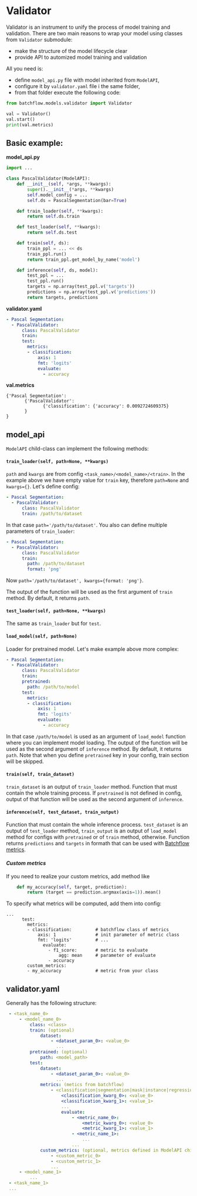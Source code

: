 # Validator

Validator is an instrument to unify the process of model training and validation.
There are two main reasons to wrap your model using classes from `Validator` submodule:
- make the structure of the model lifecycle clear
- provide API to automized model training and validation

All you need is:

* define `model_api.py` file with model inherited from `ModelAPI`,
* configure it by `validator.yaml` file i the same folder,
* from that folder execute the following code:
```python
from batchflow.models.validator import Validator

val = Validator()
val.start()
print(val.metrics)
```

## Basic example:
**model_api.py**
```python
import ...

class PascalValidator(ModelAPI):
    def __init__(self, *args, **kwargs):
        super().__init__(*args, **kwargs)
        self.model_config = ...
        self.ds = PascalSegmentation(bar=True)

    def train_loader(self, **kwargs):
        return self.ds.train

    def test_loader(self, **kwargs):
        return self.ds.test

    def train(self, ds):
        train_ppl = ... << ds
        train_ppl.run()
        return train_ppl.get_model_by_name('model')

    def inference(self, ds, model):
        test_ppl = ... 
        test_ppl.run()
        targets = np.array(test_ppl.v('targets'))
        predictions = np.array(test_ppl.v('predictions'))
        return targets, predictions
```

**validator.yaml**
```yaml
- Pascal Segmentation: 
  - PascalValidator:
      class: PascalValidator
      train:
      test:
        metrics:
        - classification:
            axis: 1
            fmt: 'logits'
            evaluate:
              - accuracy
```

**val.metrics**
```
{'Pascal Segmentation':
       {'PascalValidator':
              {'classification': {'accuracy': 0.0092724609375}
       }
}
```

## **model_api**
`ModelAPI` child-class can implement the following methods:
#### `train_loader(self, path=None, **kwargs)`
`path` and `kwargs` are from config `<task_name>/<model_name>/<train>`. In the example above we have empty value for `train` key, therefore `path=None` and `kwargs={}`. Let's define config:
```yaml
- Pascal Segmentation: 
  - PascalValidator:
      class: PascalValidator
      train: /path/to/dataset
```
In that case `path='/path/to/dataset'`. You also can define multiple parameters of `train_loader`:
```yaml
- Pascal Segmentation: 
  - PascalValidator:
      class: PascalValidator
      train:
        path: /path/to/dataset
        format: 'png'
```
Now `path='/path/to/dataset', kwargs={format: 'png'}`.
   
The output of the function will be used as the first argument of `train` method. By default, it returns `path`.
       
#### `test_loader(self, path=None, **kwargs)`

The same as `train_loader` but for `test`.

#### `load_model(self, path=None)`

Loader for pretrained model. Let's make example above more complex:
```yaml
- Pascal Segmentation: 
  - PascalValidator:
      class: PascalValidator
      train:
      pretrained:
        path: /path/to/model
      test:
        metrics:
        - classification:
            axis: 1
            fmt: 'logits'
            evaluate:
              - accuracy
```
In that case `/path/to/model` is used as an argument of `load_model` function where you can implement model loading. The output of the function will be used as the second argument of `inference` method. By default, it returns `path`. Note that when you define `pretrained` key in your config, train section will be skipped.

#### `train(self, train_dataset)`

`train_dataset` is an output of `train_loader` method.
Function that must contain the whole training process. If `pretrained` is not defined in config, output of that function will be used as the second argument of `inference`.

#### `inference(self, test_dataset, train_output)`

Function that must contain the whole inference process. `test_dataset` is an output of `test_loader` method, `train_output` is an output of `load_model` method for configs with `pretrained` or of `train` method, otherwise.
Function returns `predictions` and `targets` in formath that can be used with [Batchflow metrics](https://github.com/analysiscenter/batchflow/tree/master/batchflow/models/metrics).

#### *Custom metrics*

If you need to realize your custom metrics, add method like
```python
    def my_accuracy(self, target, prediction):
        return (target == prediction.argmax(axis=1)).mean()
```

To specify what metrics will be computed, add them into config:
```
...
      test:
        metrics:
        - classification:         # batchflow class of metrics
            axis: 1               # init parameter of metric class
            fmt: 'logits'         # ...
              evaluate:
                - f1_score:       # metric to evaluate
                    agg: mean     # parameter of evaluate
                - accuracy
        custom_metrics:
        - my_accuracy             # metric from your class
```

## **validator.yaml**

Generally has the following structure:

```yaml
 - <task_name_0>
     - <model_name_0>
         class: <class>
         train: (optional)
             dataset:
                 - <dataset_param_0>: <value_0>
                   ...
         pretrained: (optional)
             path: <model_path>
         test:
             dataset:
                 - <dataset_param_0>: <value_0>
                   ...
             metrics: (metics from batchflow)
                 - <classification|segmentation|mask|instance|regression>
                     <classification_kwarg_0>: <value_0>
                     <classification_kwarg_1>: <value_1>
                     ...
                     evaluate:
                         - <metric_name_0>:
                             <metric_kwarg_0>: <value_0>
                             <metric_kwarg_1>: <value_1>
                         - <metric_name_1>:
                             ...
                         ...
             custom_metrics: (optional, metrics defined in ModelAPI child-class)
                 - <custom_metric_0>
                 - <custom_metric_1>
                 ...
     - <model_name_1>
         ...
 - <task_name_1>
 ...
 ```
